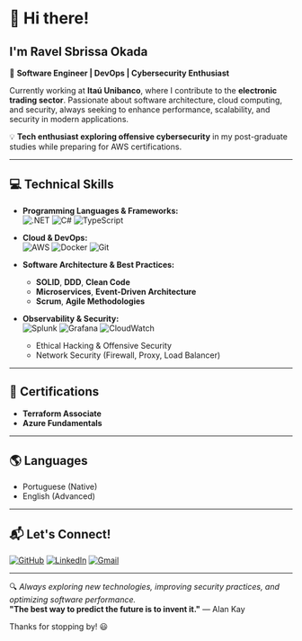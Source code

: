 # :wave: Hi there! 
## I'm Ravel Sbrissa Okada  

🚀 **Software Engineer | DevOps | Cybersecurity Enthusiast**  

Currently working at **Itaú Unibanco**, where I contribute to the **electronic trading sector**. Passionate about software architecture, cloud computing, and security, always seeking to enhance performance, scalability, and security in modern applications.

💡 **Tech enthusiast exploring offensive cybersecurity** in my post-graduate studies while preparing for AWS certifications.

---

## :computer: Technical Skills  

- **Programming Languages & Frameworks:**  
  ![.NET](https://img.shields.io/badge/-.NET-512BD4?style=flat&logo=dotnet&logoColor=white)
  ![C#](https://img.shields.io/badge/-C%23-239120?style=flat&logo=csharp&logoColor=white)
  ![TypeScript](https://img.shields.io/badge/-TypeScript-3178C6?style=flat&logo=typescript&logoColor=white)

- **Cloud & DevOps:**  
  ![AWS](https://img.shields.io/badge/-AWS-232F3E?style=flat&logo=amazon-aws&logoColor=white)
  ![Docker](https://img.shields.io/badge/-Docker-2496ED?style=flat&logo=docker&logoColor=white)
  ![Git](https://img.shields.io/badge/-Git-F05032?style=flat&logo=git&logoColor=white)

- **Software Architecture & Best Practices:**  
  - **SOLID**, **DDD**, **Clean Code**  
  - **Microservices**, **Event-Driven Architecture**  
  - **Scrum**, **Agile Methodologies**  

- **Observability & Security:**  
  ![Splunk](https://img.shields.io/badge/-Splunk-000000?style=flat&logo=splunk&logoColor=white)
  ![Grafana](https://img.shields.io/badge/-Grafana-F46800?style=flat&logo=grafana&logoColor=white)
  ![CloudWatch](https://img.shields.io/badge/-CloudWatch-FF9900?style=flat&logo=amazonaws&logoColor=white)
  - Ethical Hacking & Offensive Security  
  - Network Security (Firewall, Proxy, Load Balancer)  

---

## 📜 Certifications  

- **Terraform Associate**    
- **Azure Fundamentals**
---

## 🌎 Languages  

- Portuguese (Native)  
- English (Advanced)  

---

## :mailbox_with_mail: Let's Connect!  

[![GitHub](https://img.shields.io/badge/-GitHub-000?style=flat-square&logo=GitHub&logoColor=white)](https://github.com/Okaada)
[![LinkedIn](https://img.shields.io/badge/-LinkedIn-blue?style=flat-square&logo=LinkedIn&logoColor=white&link=https://www.linkedin.com/in/ravel-okada-36317616b/)](https://www.linkedin.com/in/ravel-okada-36317616b/)
[![Gmail](https://img.shields.io/badge/-Gmail-c14438?style=flat-square&logo=Gmail&logoColor=white&link=mailto:ravelokada@gmail.com)](mailto:ravelokada@gmail.com)

---

🔍 *Always exploring new technologies, improving security practices, and optimizing software performance.*  
**"The best way to predict the future is to invent it."** — Alan Kay  

Thanks for stopping by! 😃
